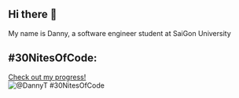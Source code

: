 ## Hi there 👋

My name is Danny, a software engineer student at SaiGon University

## #30NitesOfCode:
  [Check out my progress!](https://www.codedex.io/@DannyT/30-nites-of-code)  
  ![@DannyT #30NitesOfCode](https://www.codedex.io/api/petStatus?user=DannyT)

<!--
**DannyTheKO/DannyTheKO** is a ✨ _special_ ✨ repository because its `README.md` (this file) appears on your GitHub profile.

Here are some ideas to get you started:

- 🔭 I’m currently working on ...
- 🌱 I’m currently learning ...
- 👯 I’m looking to collaborate on ...
- 🤔 I’m looking for help with ...
- 💬 Ask me about ...
- 📫 How to reach me: ...
- 😄 Pronouns: ...
- ⚡ Fun fact: ...
-->
